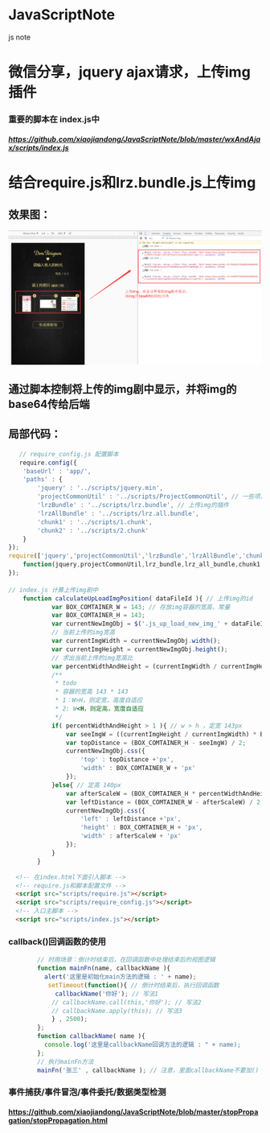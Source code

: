 # JavaScriptNote
js note

# 微信分享，jquery ajax请求，上传img插件
### 重要的脚本在 index.js中
##### https://github.com/xiaojiandong/JavaScriptNote/blob/master/wxAndAjax/scripts/index.js

# 结合require.js和lrz.bundle.js上传img
## 效果图：
![image](https://github.com/xiaojiandong/JavaScriptNote/blob/master/upLoadImg/images/view.png)
## 通过脚本控制将上传的img剧中显示，并将img的base64传给后端
## 局部代码：
```js
   // require_config.js 配置脚本
   require.config({
    'baseUrl' : 'app/',
    'paths' : {
        'jquery' : '../scripts/jquery.min',
        'projectCommonUtil' : '../scripts/ProjectCommonUtil', // 一些项目的公共方法
        'lrzBundle' : '../scripts/lrz.bundle', // 上传img的插件
        'lrzAllBundle' : '../scripts/lrz.all.bundle',
        'chunk1' : '../scripts/1.chunk',
        'chunk2' : '../scripts/2.chunk'
    }
});
require(['jquery','projectCommonUtil','lrzBundle','lrzAllBundle','chunk1','chunk2'],
    function(jquery,projectCommonUtil,lrz_bundle,lrz_all_bundle,chunk1,chunk2){
});

// index.js 计算上传img剧中
    function calculateUpLoadImgPosition( dataFileId ){ // 上传img的id
            var BOX_COMTAINER_W = 143; // 存放img容器的宽高，常量
            var BOX_COMTAINER_H = 143;
            var currentNewImgObj = $('.js_up_load_new_img_' + dataFileId); // 当前上传的img对象
            // 当前上传的img宽高
            var currentImgWidth = currentNewImgObj.width();
            var currentImgHeight = currentNewImgObj.height();
            // 求出当前上传的img宽高比
            var percentWidthAndHeight = (currentImgWidth / currentImgHeight).toFixed(2); // 保留两位小数
            /**
             * todo
             * 容器的宽高 143 * 143
             * 1：W>H，则定宽，高度自适应
             * 2: W<H，则定高，宽度自适应
             */
            if( percentWidthAndHeight > 1 ){ // w > h ，定宽 143px
                var seeImgW = ((currentImgHeight / currentImgWidth) * BOX_COMTAINER_W).toFixed(4);
                var topDistance = (BOX_COMTAINER_H - seeImgW) / 2;
                currentNewImgObj.css({
                    'top' : topDistance +'px',
                    'width' : BOX_COMTAINER_W + 'px'
                });
            }else{ // 定高 140px
                var afterScaleW = (BOX_COMTAINER_H * percentWidthAndHeight).toFixed(2);
                var leftDistance = (BOX_COMTAINER_W - afterScaleW) / 2; // 距离左边高度
                currentNewImgObj.css({
                    'left' : leftDistance +'px',
                    'height' : BOX_COMTAINER_H + 'px',
                    'width' : afterScaleW + 'px'
                });
            }
        }
```
```html
  <!-- 在index.html下面引入脚本 -->
  <!-- require.js和脚本配置文件 -->
  <script src="scripts/require.js"></script>
  <script src="scripts/require_config.js"></script>
  <!-- 入口主脚本 -->
  <script src="scripts/index.js"></script>
```
### callback()回调函数的使用
```js
        // 时用场景：倒计时结束后，在回调函数中处理结束后的视图逻辑
        function mainFn(name, callbackName ){
          alert('这里是初始化main方法的逻辑 : ' + name);
           setTimeout(function(){ // 倒计时结束后，执行回调函数
             callbackName('你好'); // 写法1
            // callbackName.call(this,'你好'); // 写法2
            // callbackName.apply(this); // 写法3
            } , 2500);
        };
        function callbackName( name ){
          console.log('这里是callbackName回调方法的逻辑 : " + name);
        };
        // 执行mainFn方法
        mainFn('张三' , callbackName ); // 注意，里面callbackName不要加()
```
### 事件捕获/事件冒泡/事件委托/数据类型检测
#### https://github.com/xiaojiandong/JavaScriptNote/blob/master/stopPropagation/stopPropagation.html


